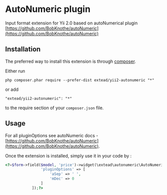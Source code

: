 AutoNumeric plugin
==================
Input format extension for Yii 2.0 based on autoNumerical plugin [https://github.com/BobKnothe/autoNumeric](https://github.com/BobKnothe/autoNumeric)

Installation
------------

The preferred way to install this extension is through [composer](http://getcomposer.org/download/).

Either run

```
php composer.phar require --prefer-dist extead/yii2-autonumeric "*"
```

or add

```
"extead/yii2-autonumeric": "*"
```

to the require section of your `composer.json` file.


Usage
-----

For all pluginOptions see autoNumeric docs - [https://github.com/BobKnothe/autoNumeric](https://github.com/BobKnothe/autoNumeric).

Once the extension is installed, simply use it in your code by  :

```php
<?=$form->field($model, 'price')->widget(\extead\autonumeric\AutoNumeric::classname(), [
                'pluginOptions' => [
                    'aSep' => ' ',
                    'mDec' => 0
                ]
            ]);?>
```

